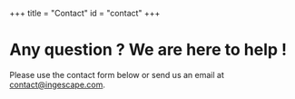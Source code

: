 +++
title = "Contact"
id = "contact"
+++

# Any question ? We are here to help ! 

Please use the contact form below or send us an email at <a href="mailto:contact@ingescape.com">contact@ingescape.com</a>.
